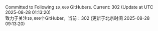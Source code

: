 Committed to Following `10,000` GitHubers. Current: <!-- FOLLOWING_COUNT -->302<!-- FOLLOWING_COUNT --> (Update at UTC <!-- LAST_UPDATED -->2025-08-28 01:13:20<!-- LAST_UPDATED -->)<br>
致力于关注`10,000`个GitHuber。当前：<!-- FOLLOWING_COUNT -->302<!-- FOLLOWING_COUNT --> (更新于北京时间 <!-- LAST_UPDATED_CST -->2025-08-28 09:13:20<!-- LAST_UPDATED_CST -->)
